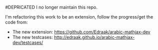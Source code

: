 #DEPRICATED
I no longer maintain this repo.

I'm refactoring this work to be an extension, follow the progress/get the code from:

 - The new extension: https://github.com/Edraak/arabic-mathjax-dev
 - The new testcases: http://edraak.github.io/arabic-mathjax-dev/testcases/
